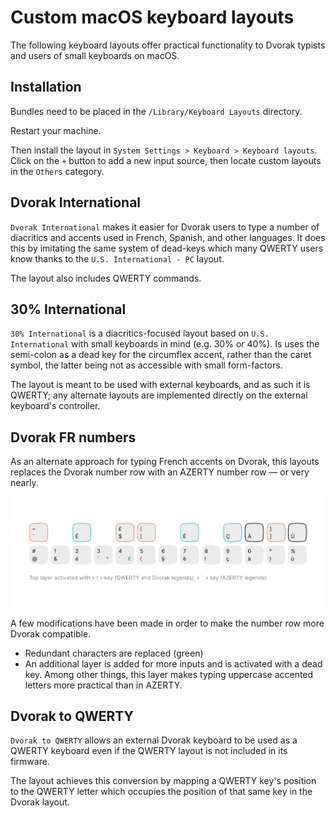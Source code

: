# Custom macOS keyboard layouts

The following keyboard layouts offer practical functionality to Dvorak typists and users of small keyboards on macOS.


## Installation

Bundles need to be placed in the `/Library/Keyboard Layouts` directory. 

Restart your machine.

Then install the layout in `System Settings > Keyboard > Keyboard layouts`. Click on the `+` button to add a new input source, then locate custom layouts in the `Others` category.


## Dvorak International

`Dvorak International` makes it easier for Dvorak users to type a number of diacritics and accents used in French, Spanish, and other languages. It does this by imitating the same system of dead-keys which many QWERTY users know thanks to the `U.S. International - PC` layout.

The layout also includes QWERTY commands.


## 30% International

`30% International` is a diacritics-focused layout based on `U.S. International` with small keyboards in mind (e.g. 30% or 40%). Is uses the semi-colon as a dead key for the circumflex accent, rather than the caret symbol, the latter being not as accessible with small form-factors.

The layout is meant to be used with external keyboards, and as such it is QWERTY; any alternate layouts are implemented directly on the external keyboard's controller.


## Dvorak FR numbers

As an alternate approach for typing French accents on Dvorak, this layouts replaces the Dvorak number row with an AZERTY number row — or very nearly.

![](images/dvorak-fr-numbers.png)

A few modifications have been made in order to make the number row more Dvorak compatible.

- Redundant characters are replaced (green)
- An additional layer is added for more inputs and is activated with a dead key. Among other things, this layer makes typing uppercase accented letters more practical than in AZERTY.


## Dvorak to QWERTY

`Dvorak to QWERTY` allows an external Dvorak keyboard to be used as a QWERTY keyboard even if the QWERTY layout is not included in its firmware.

The layout achieves this conversion by mapping a QWERTY key's position to the QWERTY letter which occupies the position of that same key in the Dvorak layout.